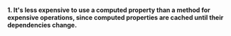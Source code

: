 #### 1. It's less expensive to use a computed property than a method for expensive operations, since computed properties are cached until their dependencies change.
